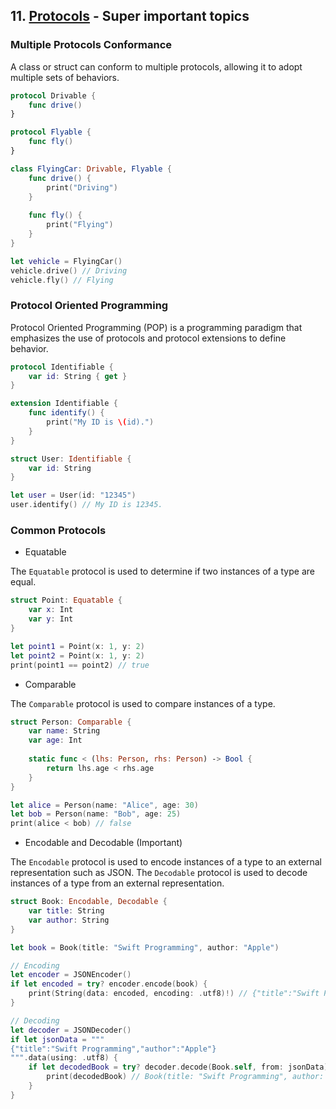 ## 11. [Protocols](https://docs.swift.org/swift-book/LanguageGuide/Protocols.html) - Super important topics

### Multiple Protocols Conformance

A class or struct can conform to multiple protocols, allowing it to adopt multiple sets of behaviors.

```swift
protocol Drivable {
    func drive()
}

protocol Flyable {
    func fly()
}

class FlyingCar: Drivable, Flyable {
    func drive() {
        print("Driving")
    }
    
    func fly() {
        print("Flying")
    }
}

let vehicle = FlyingCar()
vehicle.drive() // Driving
vehicle.fly() // Flying
```

### Protocol Oriented Programming

Protocol Oriented Programming (POP) is a programming paradigm that emphasizes the use of protocols and protocol extensions to define behavior.

```swift
protocol Identifiable {
    var id: String { get }
}

extension Identifiable {
    func identify() {
        print("My ID is \(id).")
    }
}

struct User: Identifiable {
    var id: String
}

let user = User(id: "12345")
user.identify() // My ID is 12345.
```

### Common Protocols

* Equatable

The `Equatable` protocol is used to determine if two instances of a type are equal.

```swift
struct Point: Equatable {
    var x: Int
    var y: Int
}

let point1 = Point(x: 1, y: 2)
let point2 = Point(x: 1, y: 2)
print(point1 == point2) // true
```

* Comparable

The `Comparable` protocol is used to compare instances of a type.

```swift
struct Person: Comparable {
    var name: String
    var age: Int
    
    static func < (lhs: Person, rhs: Person) -> Bool {
        return lhs.age < rhs.age
    }
}

let alice = Person(name: "Alice", age: 30)
let bob = Person(name: "Bob", age: 25)
print(alice < bob) // false
```

* Encodable and Decodable (Important)

The `Encodable` protocol is used to encode instances of a type to an external representation such as JSON. The `Decodable` protocol is used to decode instances of a type from an external representation.

```swift
struct Book: Encodable, Decodable {
    var title: String
    var author: String
}

let book = Book(title: "Swift Programming", author: "Apple")

// Encoding
let encoder = JSONEncoder()
if let encoded = try? encoder.encode(book) {
    print(String(data: encoded, encoding: .utf8)!) // {"title":"Swift Programming","author":"Apple"}
}

// Decoding
let decoder = JSONDecoder()
if let jsonData = """
{"title":"Swift Programming","author":"Apple"}
""".data(using: .utf8) {
    if let decodedBook = try? decoder.decode(Book.self, from: jsonData) {
        print(decodedBook) // Book(title: "Swift Programming", author: "Apple")
    }
}
```
